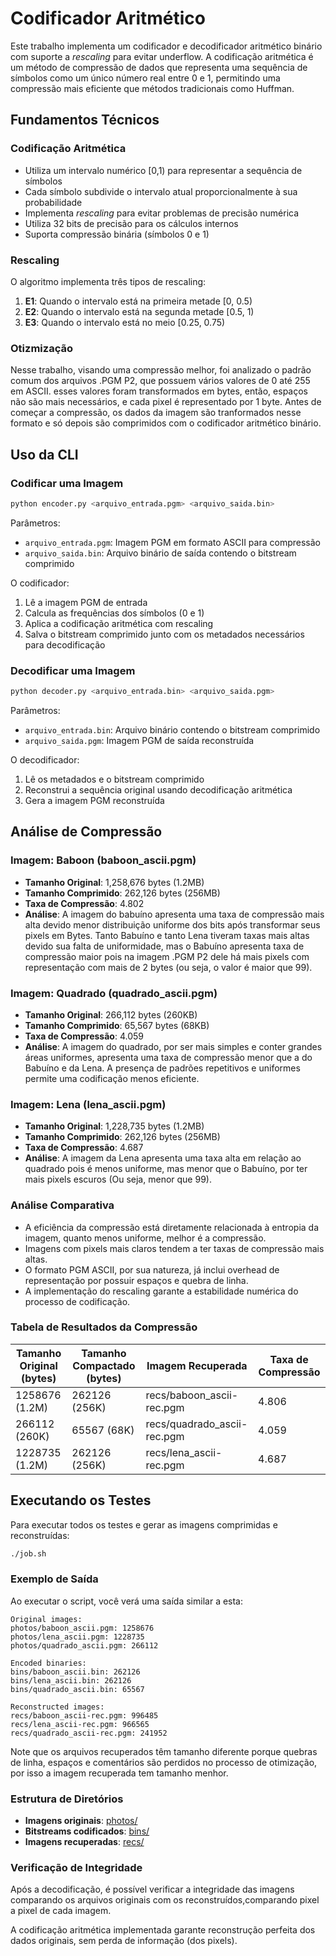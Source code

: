 # Codificador Aritmético

Este trabalho implementa um codificador e decodificador aritmético binário com suporte a *rescaling* para evitar underflow. A codificação aritmética é um método de compressão de dados que representa uma sequência de símbolos como um único número real entre 0 e 1, permitindo uma compressão mais eficiente que métodos tradicionais como Huffman.

## Fundamentos Técnicos

### Codificação Aritmética
- Utiliza um intervalo numérico [0,1) para representar a sequência de símbolos
- Cada símbolo subdivide o intervalo atual proporcionalmente à sua probabilidade
- Implementa *rescaling* para evitar problemas de precisão numérica
- Utiliza 32 bits de precisão para os cálculos internos
- Suporta compressão binária (símbolos 0 e 1)

### Rescaling
O algoritmo implementa três tipos de rescaling:
1. **E1**: Quando o intervalo está na primeira metade [0, 0.5)
2. **E2**: Quando o intervalo está na segunda metade [0.5, 1)
3. **E3**: Quando o intervalo está no meio [0.25, 0.75)

### Otizmização

Nesse trabalho, visando uma compressão melhor, foi analizado o padrão comum dos arquivos .PGM P2, que possuem vários valores de 0 até 255 em ASCII. esses valores foram transformados em bytes, então, espaços não são mais necessários, e cada pixel é representado por 1 byte. Antes de começar a compressão, os dados da imagem são tranformados nesse formato e só depois são comprimidos com o codificador aritmético binário.

## Uso da CLI

### Codificar uma Imagem
```bash
python encoder.py <arquivo_entrada.pgm> <arquivo_saida.bin>
```

Parâmetros:
- `arquivo_entrada.pgm`: Imagem PGM em formato ASCII para compressão
- `arquivo_saida.bin`: Arquivo binário de saída contendo o bitstream comprimido

O codificador:
1. Lê a imagem PGM de entrada
2. Calcula as frequências dos símbolos (0 e 1)
3. Aplica a codificação aritmética com rescaling
4. Salva o bitstream comprimido junto com os metadados necessários para decodificação

### Decodificar uma Imagem
```bash
python decoder.py <arquivo_entrada.bin> <arquivo_saida.pgm>
```

Parâmetros:
- `arquivo_entrada.bin`: Arquivo binário contendo o bitstream comprimido
- `arquivo_saida.pgm`: Imagem PGM de saída reconstruída

O decodificador:
1. Lê os metadados e o bitstream comprimido
2. Reconstrui a sequência original usando decodificação aritmética
3. Gera a imagem PGM reconstruída

## Análise de Compressão

### Imagem: Baboon (baboon_ascii.pgm)
- **Tamanho Original**: 1,258,676 bytes (1.2MB)
- **Tamanho Comprimido**: 262,126 bytes (256MB)
- **Taxa de Compressão**: 4.802
- **Análise**: A imagem do babuíno apresenta uma taxa de compressão mais alta devido menor distribuição uniforme dos bits após transformar seus pixels em Bytes. Tanto Babuíno e tanto Lena tiveram taxas mais altas devido sua falta de uniformidade, mas o Babuíno apresenta taxa de compressão maior pois na imagem .PGM P2 dele há mais pixels com representação com mais de 2 bytes (ou seja, o valor é maior que 99).

### Imagem: Quadrado (quadrado_ascii.pgm)
- **Tamanho Original**: 266,112 bytes (260KB)
- **Tamanho Comprimido**: 65,567 bytes (68KB)
- **Taxa de Compressão**: 4.059
- **Análise**: A imagem do quadrado, por ser mais simples e conter grandes áreas uniformes, apresenta uma taxa de compressão menor que a do Babuíno e da Lena. A presença de padrões repetitivos e uniformes permite uma codificação menos eficiente.

### Imagem: Lena (lena_ascii.pgm)
- **Tamanho Original**: 1,228,735 bytes (1.2MB)
- **Tamanho Comprimido**: 262,126 bytes (256MB)
- **Taxa de Compressão**: 4.687
- **Análise**: A imagem da Lena apresenta uma taxa alta em relação ao quadrado pois é menos uniforme, mas menor que o Babuíno, por ter mais pixels escuros (Ou seja, menor que 99).


### Análise Comparativa
- A eficiência da compressão está diretamente relacionada à entropia da imagem, quanto menos uniforme, melhor é a compressão.
- Imagens com pixels mais claros tendem a ter taxas de compressão mais altas.
- O formato PGM ASCII, por sua natureza, já inclui overhead de representação por possuir espaços e quebra de linha.
- A implementação do rescaling garante a estabilidade numérica do processo de codificação.

### Tabela de Resultados da Compressão

| Tamanho Original (bytes) | Tamanho Compactado (bytes) | Imagem Recuperada           | Taxa de Compressão |
|--------------------------|-----------------------------|------------------------------|---------------------|
| 1258676 (1.2M)| 262126 (256K)| recs/baboon_ascii-rec.pgm | 4.806 |
| 266112 (260K)| 65567 (68K)| recs/quadrado_ascii-rec.pgm | 4.059 |
| 1228735 (1.2M)| 262126 (256K)| recs/lena_ascii-rec.pgm | 4.687 |

## Executando os Testes

Para executar todos os testes e gerar as imagens comprimidas e reconstruídas:

```bash
./job.sh
```

### Exemplo de Saída
Ao executar o script, você verá uma saída similar a esta:

```
Original images:
photos/baboon_ascii.pgm: 1258676
photos/lena_ascii.pgm: 1228735
photos/quadrado_ascii.pgm: 266112

Encoded binaries:
bins/baboon_ascii.bin: 262126
bins/lena_ascii.bin: 262126
bins/quadrado_ascii.bin: 65567

Reconstructed images:
recs/baboon_ascii-rec.pgm: 996485
recs/lena_ascii-rec.pgm: 966565
recs/quadrado_ascii-rec.pgm: 241952
```

Note que os arquivos recuperados têm tamanho diferente porque quebras de linha, espaços e comentários são perdidos no processo de otimização, por isso a imagem recuperada tem tamanho menhor.

### Estrutura de Diretórios
- **Imagens originais**: [photos/](photos/)
- **Bitstreams codificados**: [bins/](bins/)
- **Imagens recuperadas**: [recs/](recs/)

### Verificação de Integridade
Após a decodificação, é possível verificar a integridade das imagens comparando os arquivos originais com os reconstruídos,comparando pixel a pixel de cada imagem.

A codificação aritmética implementada garante reconstrução perfeita dos dados originais, sem perda de informação (dos pixels).
